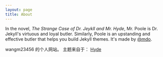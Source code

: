 ```yaml
---
layout: page
title: About
---
```



In the novel, *The Strange Case of Dr. Jeykll and Mr. Hyde*, Mr. Poole is Dr. Jekyll's virtuous and loyal butler. Similarly, Poole is an upstanding and effective butler that helps you build Jekyll themes. It's made by [@mdo](https://twitter.com/mdo).


<p class="message">
wangm23456 的个人网站。
主题来自于： <a href="http://hyde.getpoole.com"> Hyde </a>
</p>